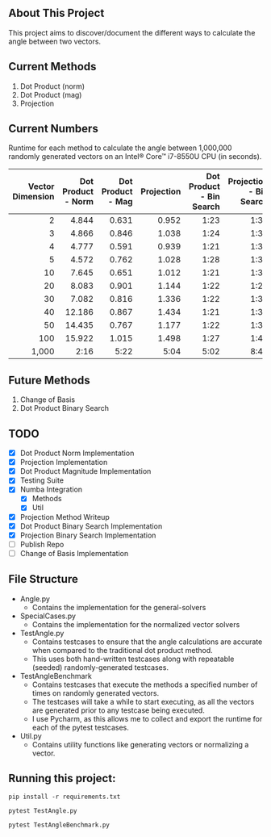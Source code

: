 ## About This Project
This project aims to discover/document the different ways to calculate the angle between two vectors.

## Current Methods
1. Dot Product (norm)
2. Dot Product (mag)
3. Projection

## Current Numbers
Runtime for each method to calculate the angle between 1,000,000 randomly generated vectors on an Intel® Core™ i7-8550U CPU
(in seconds).

Vector Dimension|Dot Product - Norm|Dot Product - Mag|Projection|Dot Product - Bin Search|Projection - Bin Search|
---------------:|-----------------:|----------------:|---------:|-----------------------:|----------------------:|
2|4.844|0.631|0.952|1:23|1:30
3|4.866|0.846|1.038|1:24|1:30
4|4.777|0.591|0.939|1:21|1:30
5|4.572|0.762|1.028|1:28|1:33
10|7.645|0.651|1.012|1:21|1:31
20|8.083|0.901|1.144|1:22|1:29
30|7.082|0.816|1.336|1:22|1:33
40|12.186|0.867|1.434|1:21|1:32
50|14.435|0.767|1.177|1:22|1:31
100|15.922|1.015|1.498|1:27|1:43
1,000|2:16|5:22|5:04|5:02|8:45

## Future Methods
1. Change of Basis
2. Dot Product Binary Search

## TODO
- [X] Dot Product Norm Implementation
- [X] Projection Implementation
- [X] Dot Product Magnitude Implementation
- [X] Testing Suite
- [X] Numba Integration
  - [X] Methods
  - [X] Util
- [X] Projection Method Writeup
- [X] Dot Product Binary Search Implementation
- [X] Projection Binary Search Implementation
- [ ] Publish Repo
- [ ] Change of Basis Implementation

## File Structure
 - Angle.py
    - Contains the implementation for the general-solvers
 - SpecialCases.py
    - Contains the implementation for the normalized vector solvers
 - TestAngle.py
    - Contains testcases to ensure that the angle calculations are accurate when compared to the traditional dot product method.
    - This uses both hand-written testcases along with repeatable (seeded) randomly-generated testcases.
 - TestAngleBenchmark
    - Contains testcases that execute the methods a specified number of times on randomly generated vectors.
    - The testcases will take a while to start executing, as all the vectors are generated prior to any testcase being executed.
    - I use Pycharm, as this allows me to collect and export the runtime for each of the pytest testcases.
 - Util.py
    - Contains utility functions like generating vectors or normalizing a vector.

## Running this project:
`pip install -r requirements.txt`

`pytest TestAngle.py`

`pytest TestAngleBenchmark.py`
